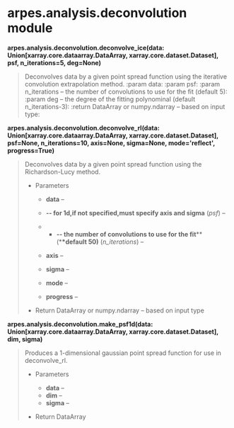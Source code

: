 # arpes.analysis.deconvolution module

**arpes.analysis.deconvolution.deconvolve\_ice(data:
Union\[xarray.core.dataarray.DataArray, xarray.core.dataset.Dataset\],
psf, n\_iterations=5, deg=None)**

> Deconvolves data by a given point spread function using the iterative
> convolution extrapolation method. :param data: :param psf: :param
> n\_iterations – the number of convolutions to use for the fit (default
> 5): :param deg – the degree of the fitting polynominal (default
> n\_iterations-3): :return DataArray or numpy.ndarray – based on input
> type:

**arpes.analysis.deconvolution.deconvolve\_rl(data:
Union\[xarray.core.dataarray.DataArray, xarray.core.dataset.Dataset\],
psf=None, n\_iterations=10, axis=None, sigma=None, mode='reflect',
progress=True)**

> Deconvolves data by a given point spread function using the
> Richardson-Lucy method.
> 
>   - Parameters
>     
>       - **data** –
>     
>       - **-- for 1d,if not specified,must specify axis and sigma**
>         (*psf*) –
>     
>       -   - **-- the number of convolutions to use for the fit**\*\*  
>             (\***\*default 50)** (*n\_iterations*) –
>     
>       - **axis** –
>     
>       - **sigma** –
>     
>       - **mode** –
>     
>       - **progress** –
> 
>   - Return DataArray or numpy.ndarray – based on input type

**arpes.analysis.deconvolution.make\_psf1d(data:
Union\[xarray.core.dataarray.DataArray, xarray.core.dataset.Dataset\],
dim, sigma)**

> Produces a 1-dimensional gaussian point spread function for use in
> deconvolve\_rl.
> 
>   - Parameters
>     
>       - **data** –
>       - **dim** –
>       - **sigma** –
> 
>   - Return DataArray
